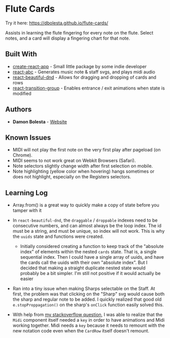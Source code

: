 # Flute Cards

Try it here: https://dbolesta.github.io/flute-cards/

Assists in learning the flute fingering for every note on the flute. Select notes, and a card will display a fingering chart for that note.

## Built With

- [create-react-app](https://github.com/facebook/create-react-app) - Small little package by some indie developer
- [react-abc](https://www.npmjs.com/package/react-abc) - Generates music note & staff svgs, and plays midi audio
- [react-beautiful-dnd](https://github.com/atlassian/react-beautiful-dnd) - Allows for dragging and dropping of cards and rows
- [react-transition-group](https://github.com/reactjs/react-transition-group) - Enables entrance / exit animations when state is modified

## Authors

- **Damon Bolesta** - [Website](https://damonbolesta.com)

## Known Issues

- MIDI will not play the first note on the very first play after pageload (on Chrome).
- MIDI seems to not work great on Webkit Browsers (Safari).
- Note selectors slightly change width after first selection on mobile.
- Note highlighting (yellow color when hovering) hangs sometimes or does not highlight, especially on the Registers selectors.

## Learning Log

- Array.from() is a great way to quickly make a copy of state before you tamper with it
- In `react-beautiful-dnd`, the `draggable` / `droppable` indexes need to be consecutive numbers, and can almost always be the loop index. The id must be a string, and must be unique, so index will not work. This is why the `uuids` state and functions were created.

  - Initially considered creating a function to keep track of the "absolute index" of elements within the nested `cards` state. That is, a single sequential index. Then I could have a single array of uuids, and have the cards call the uuids with their own "absolute index". But I decided that making a straight duplicate nested state would probably be a bit simpler. I'm still not positive if it would actually be easier

- Ran into a tiny issue when making Sharps selectable on the Staff. At first, the problem was that clicking on the "Sharp" svg would cause both the sharp and regular note to be added. I quickly realized that good old `e.stopProppagation()` on the sharp's `onClick` function easily solved this.

- With help from [my stackoverflow question](https://stackoverflow.com/questions/60177932/react-transition-group-and-react-abc-abcjs-midi-will-not-work-at-the-same-time), I was able to realize that the `Midi` component itself needed a `key` in order to have animations and Midi working together. Midi needs a `key` because it needs to remount with the new notation code even when the `CardRow` itself doesn't remount.
